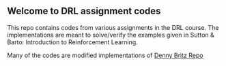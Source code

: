 ## Welcome to DRL assignment codes 
This repo contains codes from various assignments in the DRL course. 
The implementations are meant to solve/verify the examples given in Sutton & Barto: Introduction to Reinforcement Learning.

Many of the codes are modified implementations of [Denny Britz Repo](https://github.com/dennybritz/reinforcement-learning)

